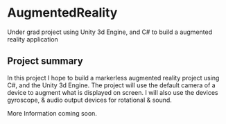 # AugmentedReality
Under grad project using Unity 3d Engine, and C# to build a augmented reality application

## Project summary

In this project I hope to build a markerless augmented reality project using C#, and the Unity 3d Engine. The project will use the 
default camera of a device to augment what is displayed on screen. I will also use the devices gyroscope, & audio output devices for
rotational & sound.

More Information coming soon.
